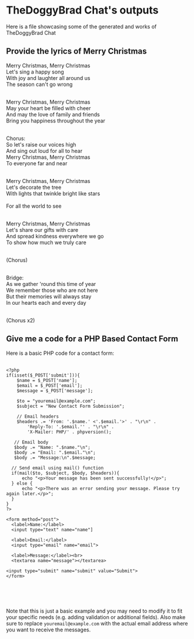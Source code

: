 # TheDoggyBrad Chat's outputs
Here is a file showcasing some of the generated and works of TheDoggyBrad Chat

## Provide the lyrics of Merry Christmas
Merry Christmas, Merry Christmas<br>
Let's sing a happy song<br>
With joy and laughter all around us<br>
The season can't go wrong<br><br>

Merry Christmas, Merry Christmas<br>
May your heart be filled with cheer<br>
And may the love of family and friends<br>
Bring you happiness throughout the year<br><br>

Chorus:<br>
So let's raise our voices high<br>
And sing out loud for all to hear<br>
Merry Christmas, Merry Christmas<br>
To everyone far and near<br><br>

Merry Christmas, Merry Christmas<br>
Let's decorate the tree<br>
With lights that twinkle bright like stars<br>  
For all the world to see<br><br>

Merry Christmas, Merry Christmas<br>
Let's share our gifts with care<br>
And spread kindness everywhere we go<br>
To show how much we truly care<br><br>

(Chorus)<br><br>

Bridge: <br>
As we gather 'round this time of year <br>
We remember those who are not here  <br>
But their memories will always stay  <br>
In our hearts each and every day  <br><br>

(Chorus x2)

## Give me a code for a PHP Based Contact Form
Here is a basic PHP code for a contact form:<br><br>

```
<?php
if(isset($_POST['submit'])){
    $name = $_POST['name'];
    $email = $_POST['email'];
    $message = $_POST['message'];

    $to = "youremail@example.com";
    $subject = "New Contact Form Submission";
    
    // Email headers
    $headers .= 'From: '.$name.' <'.$email.'>' . "\r\n" .
        'Reply-To: '.$email.'' . "\r\n" .
        'X-Mailer: PHP/' . phpversion();

   // Email body
   $body .= "Name: ".$name."\n";
   $body .= "Email: ".$email."\n";
   $body .= "Message:\n".$message;

  // Send email using mail() function
  if(mail($to, $subject, $body, $headers)){
      echo "<p>Your message has been sent successfully!</p>";
  } else {
      echo "<p>There was an error sending your message. Please try again later.</p>";
  }
}
?>

<form method="post">
  <label>Name:</label>
  <input type="text" name="name"]

  <label>Email:</label>
  <input type="email" name="email">

  <label>Message:</label><br>
  <textarea name="message"></textarea>

<input type="submit" name="submit" value="Submit">
</form>
```
<br><br><br>

Note that this is just a basic example and you may need to modify it to fit your specific needs (e.g. adding validation or additional fields). Also make sure to replace `youremail@example.com` with the actual email address where you want to receive the messages.
